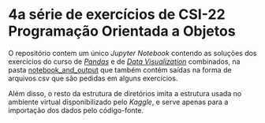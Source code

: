# 4a série de exercícios de CSI-22 Programação Orientada a Objetos

O repositório contem um único *Jupyter Notebook* contendo as soluções dos exercícios do curso de [*Pandas*](https://www.kaggle.com/learn/pandas) e de [*Data Visualization*](https://www.kaggle.com/learn/data-visualization) combinados, na pasta [notebook_and_output](./notebook_and_output/kaggle_pandas.ipynb) que também contém saídas na forma de arquivos csv que são pedidas em alguns exercícios. 

Além disso, o resto da estrutura de diretórios imita a estrutura usada no ambiente virtual disponibilizado pelo *Kaggle*, e serve apenas para a importação dos dados pelo código-fonte.